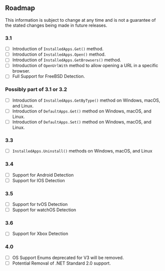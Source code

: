 ## Roadmap
This information is subject to change at any time and is not a guarantee of the stated changes being made in future releases.

### 3.1
- [ ] Introduction of ``InstalledApps.Get()`` method.
- [ ] Introduction of ``InstalledApps.Open()`` method.
- [ ] Introduction of ``InstalledApps.GetBrowsers()`` method.
- [ ] Introduction of ``OpenUrlWith`` method to allow opening a URL in a specific browser.
- [ ] Full Support for FreeBSD Detection.

### Possibly part of 3.1 or 3.2
- [ ] Introduction of ``InstalledApps.GetByType()`` method on Windows, macOS, and Linux.
- [ ] Introduction of ``DefaultApps.Get()`` method on Windows, macOS, and Linux.
- [ ] Introduction of ``DefaultApps.Set()`` method on Windows, macOS, and Linux.

### 3.3
- [ ] ``InstalledApps.Uninstall()`` methods on Windows, macOS, and Linux

### 3.4
- [ ] Support for Android Detection
- [ ] Support for IOS Detection

### 3.5
- [ ] Support for tvOS Detection
- [ ] Support for watchOS Detection

### 3.6
- [ ] Support for Xbox Detection

### 4.0
- [ ] OS Support Enums deprecated for V3 will be removed.
- [ ] Potential Removal of .NET Standard 2.0 support.
